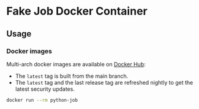 # Fake Job Docker Container

## Usage

### Docker images

Multi-arch docker images are available on [Docker Hub](https://hub.docker.com/r/krewh/python-job):

* The `latest` tag is built from the main branch.  
* The `latest` tag and the last release tag are refreshed nightly to get the latest security updates.

```bash
docker run --rm python-job
```
